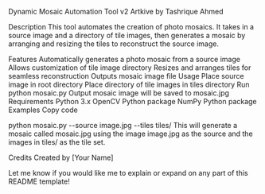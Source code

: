 Dynamic Mosaic Automation Tool v2 Artkive
by Tashrique Ahmed


Description
This tool automates the creation of photo mosaics. It takes in a source image and a directory of tile images, then generates a mosaic by arranging and resizing the tiles to reconstruct the source image.

Features
Automatically generates a photo mosaic from a source image
Allows customization of tile image directory
Resizes and arranges tiles for seamless reconstruction
Outputs mosaic image file
Usage
Place source image in root directory
Place directory of tile images in tiles directory
Run python mosaic.py
Output mosaic image will be saved to mosaic.jpg
Requirements
Python 3.x
OpenCV Python package
NumPy Python package
Examples
Copy code

python mosaic.py --source image.jpg --tiles tiles/
This will generate a mosaic called mosaic.jpg using the image image.jpg as the source and the images in tiles/ as the tile set.

Credits
Created by [Your Name]

Let me know if you would like me to explain or expand on any part of this README template!
